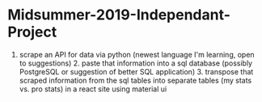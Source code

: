 # Midsummer-2019-Independant-Project
1. scrape an API for data via python (newest language I'm learning, open to suggestions) 2. paste that information into a sql database (possibly PostgreSQL or suggestion of better SQL application) 3. transpose that scraped information from the sql tables into separate tables (my stats vs. pro stats) in a react site using material ui
